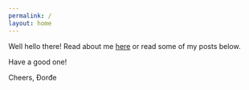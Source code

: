```yaml
---
permalink: /
layout: home
---
```


Well hello there! Read about me [here](https://brlauuu.github.io/about) or read some of my posts below.

Have a good one!

Cheers,
Đorđe